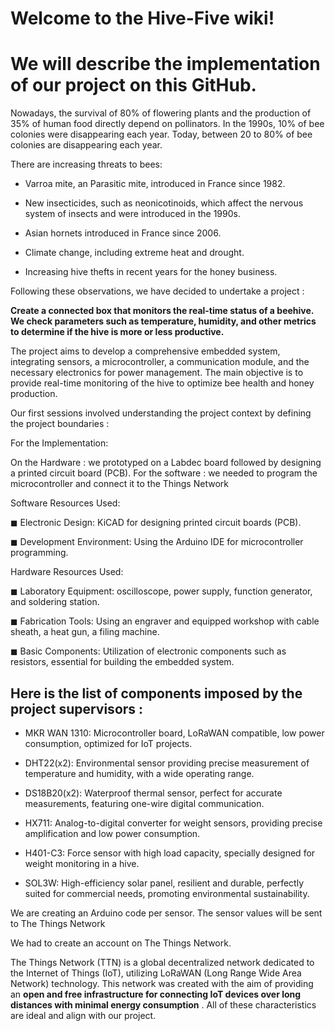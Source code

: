 # Welcome to the Hive-Five wiki!

# We will describe the implementation of our project on this GitHub.

Nowadays, the survival of 80% of flowering plants and the production of 35% of human food directly depend on pollinators.
In the 1990s, 10% of bee colonies were disappearing each year. Today, between 20 to 80% of bee colonies are disappearing each year.

There are increasing threats to bees:

- Varroa mite, an Parasitic mite, introduced in France since 1982.

- New insecticides, such as neonicotinoids, which affect the nervous system of insects and were introduced in the 1990s.

- Asian hornets introduced in France since 2006.

- Climate change, including extreme heat and drought.

- Increasing hive thefts in recent years for the honey business.

Following these observations, we have decided to undertake a project : 

**Create a connected box that monitors the real-time status of a beehive. We check parameters such as temperature, humidity, and other metrics to determine if the hive is more or less productive.**

The project aims to develop a comprehensive embedded system, integrating sensors, a microcontroller, a communication module, and the necessary electronics for power management. The main objective is to provide real-time monitoring of the hive to optimize bee health and honey production. 

Our first sessions involved understanding the project context by defining the project boundaries : 

For the Implementation: 

On the Hardware : we prototyped on a Labdec board followed by designing a printed circuit board (PCB). 
For the software : we needed to program the microcontroller and connect it to the Things Network

Software Resources Used:

◼ Electronic Design: KiCAD for designing printed circuit boards (PCB).

◼ Development Environment: Using the Arduino IDE for microcontroller programming.

Hardware Resources Used:

◼ Laboratory Equipment:  oscilloscope, power supply, function generator, and soldering station.

◼ Fabrication Tools: Using an engraver and equipped workshop with cable sheath, a heat gun, a filing machine.

◼ Basic Components: Utilization of electronic components such as resistors, essential for building the embedded system.

## Here is the list of components imposed by the project supervisors :

- MKR WAN 1310: Microcontroller board, LoRaWAN compatible, low power consumption, optimized for IoT projects.

- DHT22(x2): Environmental sensor providing precise measurement of temperature and humidity, with a wide operating range.

- DS18B20(x2): Waterproof thermal sensor, perfect for accurate measurements, featuring one-wire digital communication.

- HX711: Analog-to-digital converter for weight sensors, providing precise amplification and low power consumption.

- H401-C3: Force sensor with high load capacity, specially designed for weight monitoring in a hive.

- SOL3W: High-efficiency solar panel, resilient and durable, perfectly suited for commercial needs, promoting environmental sustainability.

We are creating an Arduino code per sensor. The sensor values ​​will be sent to The Things Network

We had to create an account on The Things Network.

The Things Network (TTN) is a global decentralized network dedicated to the Internet of Things (IoT), utilizing LoRaWAN (Long Range Wide Area Network) technology. This network was created with the aim of providing an **open and free infrastructure for connecting IoT devices over long distances with minimal energy consumption** . All of these characteristics are ideal and align with our project.


